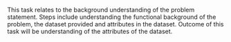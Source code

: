 This task relates to the background understanding of the problem statement.
Steps include understanding the functional background of the problem, the dataset provided and attributes in the dataset.
Outcome of this task will be understanding of the attributes of the dataset.